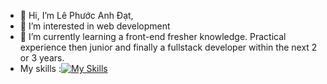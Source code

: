 - 👋 Hi, I’m Lê Phước Anh Đạt, 
- 👀 I’m interested in web development
- 🌱 I’m currently learning a front-end fresher knowledge. Practical experience then junior and finally a fullstack developer within the next 2 or 3 years.
- My skills :[![My Skills](https://skillicons.dev/icons?i=react,redux,js,html,css)](https://skillicons.dev)

<!---
anhdatkz/anhdatkz is a ✨ special ✨ repository because its `README.md` (this file) appears on your GitHub profile.
You can click the Preview link to take a look at your changes.
--->
